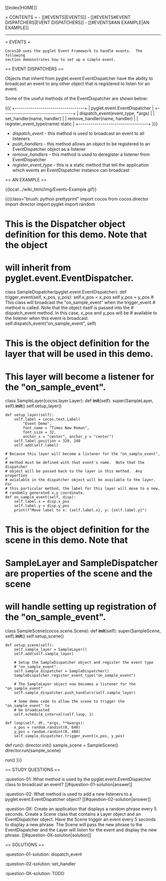 [[index|HOME]]

= CONTENTS =
    - [[#EVENTS|EVENTS]]
        - [[#EVENTS#EVENT DISPATCHERS|EVENT DISPATCHERS]]
        - [[#EVENTS#AN EXAMPLE|AN EXAMPLE]]

----


= EVENTS =

    Cocos2D uses the pyglet Event Framework to handle events.  The following
    section demonstrates how to set up a simple event.


== EVENT DISPATCHERS ==

Objects that inherit from pyglet.event.EventDispatcher have the ability to
broadcast an event to any other object that is registered to listen for an
event.  

Some of the useful methods of the EventDispatcher are shown below:

{{{
                     +-----------------------------------+
                     | pyglet.event.EventDispatcher      |
                     +-----------------------------------+
                     | dispatch_event(event_type, *args) |
                     | set_handler(name, handler)        |
                     | remove_handler(name, handler)     |
                     | register_event_type(name)  static |
                     +-----------------------------------+
}}}

- *dispatch_event* - this method is used to broadcast an event to all listeners
- *push_handlers* - this method allows an object to be registered to an
  EventDispatcher object as a listener
- *remove_handlers* - this method is used to deregister a listener from
  EventDispatcher 
- *register_event_type* - this is a static method that tell the application
  which events an EventDispatcher instance can broadcast
  
  
== AN EXAMPLE ==

{{local:../wiki_html/img/Events-Example.gif}}

{{{class="brush: python prettyprint"
import cocos
from cocos.director import director
import pyglet
import random

# This is the Dispatcher object definition for this demo.  Note that the object
# will inherit from pyglet.event.EventDispatcher.  
class SampleDispatcher(pyglet.event.EventDispatcher):
    def trigger_event(self, x_pos, y_pos):
        self.x_pos = x_pos
        self.y_pos = y_pos
        # This class will broadcast the "on_sample_event" when the trigger_event
        # method is called.  Note that the object itself is passed into the
        # dispatch_event method.  In this case, x_pos and y_pos will be
        # available to the listener when this event is broadcast.
        self.dispatch_event("on_sample_event", self)


# This is the object definition for the layer that will be used in this demo.
# This layer will become a listener for the "on_sample_event".
class SampleLayer(cocos.layer.Layer):
    def __init__(self):
        super(SampleLayer, self).__init__()
        self.setup_layer()

    def setup_layer(self):
        self.label = cocos.text.Label(
            "Event Demo",
            font_name = "Times New Roman",
            font_size = 32,
            anchor_x = "center", anchor_y = "center")
        self.label.position = 320, 240
        self.add(self.label)

    # Because this layer will become a listener for the "on_sample_event", a
    # method must be defined with that event's name.  Note that the dispatcher
    # object will be passed back to the layer in this method.  Any properties
    # avialable in the dispatcher object will be available to the layer.  For
    # this particular method, the label for this layer will move to a new,
    # randomly generated x,y coordinate.
    def on_sample_event(self, disp):
        self.label.x = disp.x_pos
        self.label.y = disp.y_pos
        print(f"Move label to x: {self.label.x}, y: {self.label.y}")

# This is the object definition for the scene in this demo.  Note that
# SampleLayer and SampleDispatcher are properties of the scene and the scene
# will handle setting up registration of the "on_sample_event".  
class SampleScene(cocos.scene.Scene):
    def __init__(self):
        super(SampleScene, self).__init__()
        self.setup_scene()

    def setup_scene(self):
        self.sample_layer = SampleLayer()
        self.add(self.sample_layer)

        # Setup the SampleDispatcher object and register the event type
        # "on_sample_event".
        self.sample_dispatcher = SampleDispatcher()
        SampleDispatcher.register_event_type("on_sample_event")

        # The SampleLayer object now becomes a listener for the "on_sample_event"
        self.sample_dispatcher.push_handlers(self.sample_layer)

        # Some demo code to allow the scene to trigger the "on_sample_event" to
        # be broadcasted
        self.schedule_interval(self.loop, 1)

    def loop(self, dt, *args, **kwargs):
        x_pos = random.randint(0, 640)
        y_pos = random.randint(0, 480)
        self.sample_dispatcher.trigger_event(x_pos, y_pos)


def run():
    director.init()
    sample_scene = SampleScene()
    director.run(sample_scene)

run()
}}}


== STUDY QUESTIONS ==

:question-01:
What method is used by the pyglet.event.EventDispatcher class to broadcast an
event? [[#question-01-solution|answer]]

:question-02:
What method is used to add a new listeners to a pyglet.event.EventDispatcher
object? [[#question-02-solution|answer]]

:question-0X:
Create an application that displays a random phrase every 5 seconds.  Create a
Scene class that contains a Layer object and an EventDispatcher object.  Have
the Scene trigger an event every 5 seconds to display a new phrase.  The Scene
will pass the new phrase to the EventDispatcher and the Layer will listen for
the event and display the new phrase. [[#question-0X-solution|solution]]


== SOLUTIONS ==

:question-01-solution:
dispatch_event

:question-02-solution:
set_handler

:question-0X-solution:
TODO
